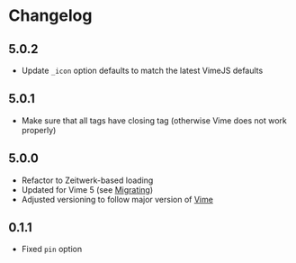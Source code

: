 # Changelog

## 5.0.2

- Update `_icon` option defaults to match the latest VimeJS defaults

## 5.0.1

- Make sure that all tags have closing tag (otherwise Vime does not work properly)

## 5.0.0

- Refactor to Zeitwerk-based loading
- Updated for Vime 5 (see [Migrating](https://vimejs.com/welcome/release-notes#migrating-v4-to-v5))
- Adjusted versioning to follow major version of [Vime](https://github.com/vime-js/vime)

## 0.1.1

- Fixed `pin` option
